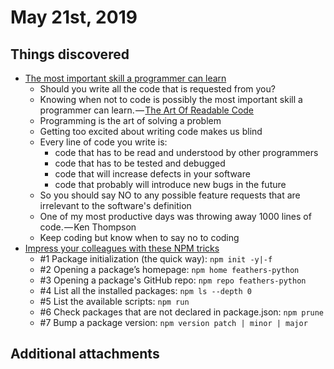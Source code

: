# May 21st, 2019

## Things discovered

* [The most important skill a programmer can learn](https://dev.to/h_polatyuruk/the-most-important-skill-a-programmer-can-learn-5gpf)
    * Should you write all the code that is requested from you?
    * Knowing when not to code is possibly the most important skill a programmer can learn. — [The Art Of Readable Code](https://dev.to/h_polatyuruk/the-most-important-skill-a-programmer-can-learn-5gpf)
    * Programming is the art of solving a problem
    * Getting too excited about writing code makes us blind
    * Every line of code you write is:
        * code that has to be read and understood by other programmers
        * code that has to be tested and debugged
        * code that will increase defects in your software
        * code that probably will introduce new bugs in the future
    * So you should say NO to any possible feature requests that are irrelevant to the software's definition
    * One of my most productive days was throwing away 1000 lines of code. — Ken Thompson
    * Keep coding but know when to say no to coding
* [Impress your colleagues with these NPM tricks](https://dev.to/borrellidev/impress-your-colleagues-with-these-npm-tricks-3fcb)
    * #1 Package initialization (the quick way): `npm init -y|-f`
    * #2 Opening a package’s homepage: `npm home feathers-python`
    * #3 Opening a package's GitHub repo: `npm repo feathers-python`
    * #4 List all the installed packages: `npm ls --depth 0`
    * #5 List the available scripts: `npm run`
    * #6 Check packages that are not declared in package.json: `npm prune`
    * #7 Bump a package version: `npm version patch | minor | major`

## Additional attachments



